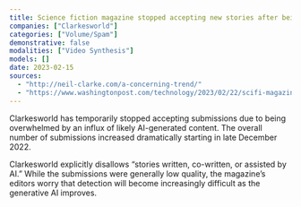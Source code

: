 ```yaml
---
title: Science fiction magazine stopped accepting new stories after being overloaded with AI-generated submissions
companies: ["Clarkesworld"]
categories: ["Volume/Spam"]
demonstrative: false
modalities: ["Video Synthesis"]
models: []
date: 2023-02-15
sources:
  - "http://neil-clarke.com/a-concerning-trend/"
  - "https://www.washingtonpost.com/technology/2023/02/22/scifi-magazine-clarkesworld-artificial-intelligence/"
---
```


Clarkesworld has temporarily stopped accepting submissions due to being overwhelmed by an influx of likely AI-generated content. The overall number of submissions increased dramatically starting in late December 2022.

Clarkesworld explicitly disallows “stories written, co-written, or assisted by AI.” While the submissions were generally low quality, the magazine’s editors worry that detection will become increasingly difficult as the generative AI improves.
